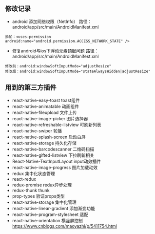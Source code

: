 ## 修改记录

- android 添加网络权限（NetInfo）
路径：android/app/src/main/AndroidManifest.xml

```
添加：<uses-permission android:name="android.permission.ACCESS_NETWORK_STATE" />
```

- 修复android与ios下浮动元素顶起问题
路径：android/app/src/main/AndroidManifest.xml

```
修改前：android:windowSoftInputMode="adjustResize"
修改后：android:windowSoftInputMode="stateAlwaysHidden|adjustResize"
```


## 用到的第三方插件
- react-native-easy-toast toast组件
- react-native-animatable 动画组件
- react-native-fileupload 文件上传
- react-native-image-picker 图片选择器
- react-native-refreshable-listview 可刷新列表
- react-native-swiper 轮播
- react-native-splash-screen 启动白屏
- react-native-storage 持久化存储
- react-native-barcodescanner 二维码扫描
- react-native-gifted-listview 下拉刷新相关
- React-Native-TextInputLayout input动效插件
- react-native-image-progress 图片加载动效
- redux 集中化状态管理
- react-redux
- redux-promise redux异步处理
- redux-thunk thunk
- prop-types 验证props类型
- react-native-storage 集中化管理
- react-native-linear-gradient 添加渐变功能
- react-native-program-stylesheet 适配
- react-native-orientation 横竖屏控制 https://www.cnblogs.com/maoyazhi/p/5411754.html
